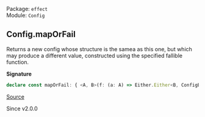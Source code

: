 Package: `effect`<br />
Module: `Config`<br />

## Config.mapOrFail

Returns a new config whose structure is the samea as this one, but which
may produce a different value, constructed using the specified fallible
function.

**Signature**

```ts
declare const mapOrFail: { <A, B>(f: (a: A) => Either.Either<B, ConfigError.ConfigError>): (self: Config<A>) => Config<B>; <A, B>(self: Config<A>, f: (a: A) => Either.Either<B, ConfigError.ConfigError>): Config<B>; }
```

[Source](https://github.com/Effect-TS/effect/tree/main/packages/effect/src/Config.ts#L269)

Since v2.0.0